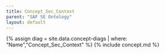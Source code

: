 ```yaml
---
title: Concept_Sec_Context
parent: "SAF SE Ontology"
layout: default
---
```

{% assign diag = site.data.concept-diags | where: "Name","Concept_Sec_Context" %}
{% include concept.md %}